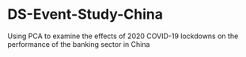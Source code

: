 # DS-Event-Study-China
Using PCA to examine the effects of 2020 COVID-19 lockdowns on the performance of the banking sector in China
